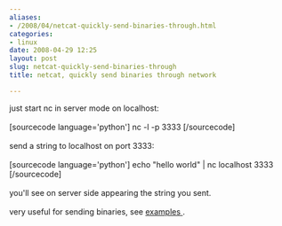 ```yaml
---
aliases:
- /2008/04/netcat-quickly-send-binaries-through.html
categories:
- linux
date: 2008-04-29 12:25
layout: post
slug: netcat-quickly-send-binaries-through
title: netcat, quickly send binaries through network

---
```


<p>
 just start nc in server mode on localhost:
 <br/>
 <br/>
 [sourcecode language='python'] nc -l -p 3333 [/sourcecode]
 <br/>
 <br/>
 send a string to localhost on port 3333:
 <br/>
 <br/>
 [sourcecode language='python'] echo "hello world" | nc localhost 3333 [/sourcecode]
 <br/>
 <br/>
 you'll see on server side appearing the string you sent.
 <br/>
 <br/>
 very useful for sending binaries, see
 <a href="http://www.g-loaded.eu/2006/11/06/netcat-a-couple-of-useful-examples/">
  examples
 </a>
 .
</p>
